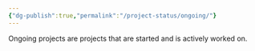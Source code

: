 ```yaml
---
{"dg-publish":true,"permalink":"/project-status/ongoing/"}
---
```


Ongoing projects are projects that are started and is actively worked on.
